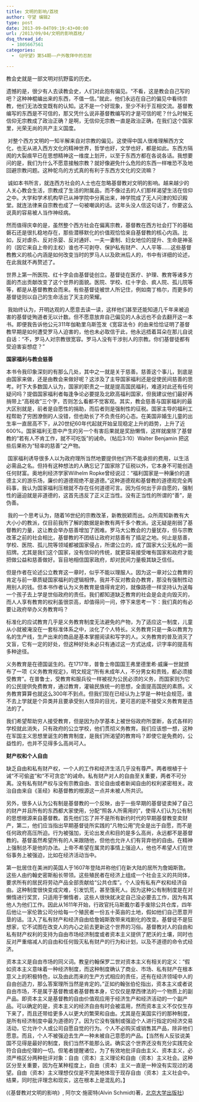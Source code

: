 ```yaml
---
title: 文明的影响/荔枝
author: 守望 编辑2
type: post
date: 2013-09-04T09:19:43+00:00
url: /2013/09/04/文明的影响荔枝/
dsq_thread_id:
  - 1805667561
categories:
  - 《@守望》第54期——户外敬拜中的忍耐

---
```

<!--more-->教会史就是一部文明对抗野蛮的历史。

<p align="left">
  遗憾的是，很少有人去读教会史，人们对此抱有偏见。“不看，这是教会自己写的吧？这种神棍编出来的东西，不值一信。”就此，他们永远在自己的偏见中看待宗教，他们无法改变既有的认知。这不是一个好现象，至少不利于互相交流。基督教编写的东西是不可信的，那又凭什么说非基督教编写的才是可信的呢？什么时候无信仰无宗教成了政治正确？是啊，无信仰无宗教一直是政治正确，在我们这个国家里，光荣无尚的共产主义国度。
</p>

<p align="left">
   对整个西方文明的一知半解来自对宗教的偏见。这使得中国人很难理解西方文化，也无从进入西方文化的精神世界，哲学也好，文学也好，都是如此。东西方隔阂的大裂痕早已在思想精神这一维度上划开，以至于东西方都在各说各话。我想要问的是，我们为什么不愿意接触宗教？就好像避免什么危险的东西一样唯恐不及地回避宗教问题。这种鸵鸟的方式真的有利于东西方文化的交流嘛？
</p>

<p align="left">
   诚如本书所言，就连西方社会的人士也在忽略基督教对文明的影响。越来越少的人关心教会生活，宗教成了生活的附属品，而不像过去的人们那样渴望生活在信仰之中。大学和学术机构早已从神学院中分离出来，神学院成了无人问津的知识殿堂。就连法律来自宗教也成了一句被嘲讽的话。这年头没人信这句话了，你要这么说真的容易被人当作神经病。
</p>

<p align="left">
  然而值得庆幸的是，虽然整个西方社会在偏离宗教，基督教在西方社会打下的基础磐石还是很扎稳地存在，那些潜移默化的价值观恰恰来自基督教的核心内涵。比如，反对虐杀、反对杀婴、反对通奸、一夫一妻制、妇女地位的提升、生命是神圣的（因它来自上帝的主权）谁也不可剥夺、保护私有财产、人人平等……这些基督教教义的核心内涵是如何改变当时的罗马人以及欧洲后人的，书中有详细的论述，在此我就不再赘述了。
</p>

<p align="left">
  世界上第一所医院、红十字会由基督徒创立。基督徒在医疗、护理、教育等诸多方面的杰出贡献改变了这个世界的面貌。医院、学校、红十字会、疯人院、孤儿院等等，都是从基督教教会而来。有些基督徒被世人所记住，例如南丁格尔，而更多的基督徒则以自己的生命活出了天主的荣耀。
</p>

<p align="left">
   我始终认为，开明达观的人愿意去读一读，这样他们甚至还能知道几千年来被迫害的基督徒殉道者无以计数。但不愿意放弃自己偏见的人永远也不会去翻开这一本书。即便我告诉他公元311年伽勒里乌斯签发《宽容法令》的由来恰恰证明了基督教早期是如何遭受罗马人迫害的，他也未必取信于此，他永远捂着耳朵在那儿自说自话：“不，罗马人对宗教很宽容。罗马人没有干涉别人的宗教。你们基督徒都有受迫害妄想症？”
</p>

<p align="left">
  <strong>国家福利与教会慈善</strong>
</p>

<p align="left">
  本书令我印象深刻的有那么几处，其中之一就是关于慈善。慈善这个事儿，到底是由国家来做，还是由教会来做好呢？这涉及了主导国家福利还是促使民间慈善的思考。时下大多数国人认为，国家的职责之一就是提高国民福利，难道对此还有任何疑问吗？提倡国家福利者每逢争论必要提及北欧高福利国家，但我建议他们最好再捎带上“高税收”三个字，否则怎么看都不觉客观。其实，教会慈善与国家福利的最大区别就是，前者是自愿性的捐助，而后者则是强制性的征税。国家主导的福利工程帮助了穷困潦倒的人没错，但也助长了不负责任的心态。在美国非婚生儿童的出生率一直居高不下，从20世纪60年代起就开始呈现稳定上升的趋势，上升了近600%。国家福利无意中产生的另一个有害后果就是奖励懒惰，这样就废除了基督教的“若有人不肯工作，就不可吃饭”的诫命。（帖后3:10）Walter Benjamin 把这些后果称为“轻率的慈善”之产物。
</p>

<p align="left">
   国家福利诱导很多人以为政府理所当然地要提供他们所不能承担的费用，以生活必需品之名。但持有这种想法的人确忘记了国家除了征税以外，它本身不可能创造任何财富。奥地利经济学家Wilhelm Ropke曾经说过：“福利国家是一种廉价的道德主义的游乐场，廉价的道德观绝不是道德。”这种道德观和基督教的道德观完全两码事，我认为国家福利压根就不存在任何道德可言。因为任何出于非自愿的，强制性的逼迫就是非道德的，这首先违反了正义正当性。没有正当性的所谓的“善”，是伪善。
</p>

<p align="left">
   我的一个思考认为，随着16世纪的宗教改革，新教脱颖而出。众所周知新教有大大小小的教派，仅目前我所了解的数据是新教有两千多个教派。这无疑是削弱了基督教的力量，这让教会举办慈善增加了困难。罗马大公教会的力量犹存，但与宗教改革之前的社会相比，基督教的不团结让政府对慈善有了插足之地。何止是慈善，学校、医院、孤儿院等领域都被国家侵占，所谓公立的，成了国家大公无私的一面招牌。尤其是我们这个国家，没有信仰的传统，就更容易接受唯有国家和政府才能把做公益和慈善做好。盲目地相信国家政府，却对民间力量极其缺乏信任。
</p>

但是作者在论述公立教育这一章时，似乎不能以理服人。因为这一章对公立教育的肯定与前一章质疑国家福利的逻辑相悖。我并不反对教会办教育，那没有强制性动用别人的钱。但本书作者认为义务教育是值得肯定的，就像路德一样坚持认为送每一个孩子去上学是世俗政府的责任。我们都知道缺乏教育的社会是会走向毁灭的，而人人享有教育的权利虽很崇高，却值得问一问，停下来思考一下：我们真的有必要让政府举办义务教育吗？

标准化的应试教育几乎是义务教育制度无法避免的产物，为了适应这一制度，儿童从小就被淹没在一套标准体系之中，淡化了个人特长。义务教育只是一条以教育为名的生产线，生产出来的商品是基本掌握阅读和写字的人。义务教育的普及消灭了文盲，它有一定的好处，但这种好处未必只有通过这一方式达成，识字率的提高有多种途径。

义务教育是在德国诞生的。在1717年，普鲁士帝国国王弗里德里希·威廉一世就颁布了一项《义务教育规定》，明文规定“所有未成年人，不分男女和贵贱，都必须接受教育”。在普鲁士，受教育和服兵役一样被视为公民必须的义务，而国家则为它的公民提供免费教育，通过教育，灌输民族统一的思想，全面提高国民的素质。义务教育算算也就这么300年不到点。但我们现在已经认为上学是一种社会规范，谁不去上学就是个异类并且要承受别人怪异的目光，更可恶的是不接受义务教育是违法的了。

我们希望帮助穷人接受教育，但是因为办学基本上被世俗政府所垄断，各式各样的学校就此消失，只有政府的公立学校，他们贯彻义务教育。我们应该想一想，这种在军国主义思想里诞生的教育制度，是我们所渴望的教育吗？即使它是免费的，公益性的，也并不见得多么高尚可人。

**财产权和个人自由**

缺乏自由和私有财产权，一个人的工作和经济生活几乎没有尊严。两者根植于十诫“不可偷盗”和“不可贪恋”的诫命。私有财产对人的自由至关重要，两者不可分离。没有私有财产权与没有宗教自由、言论自由或者新闻自由的权利紧密相关。政治自由来自《圣经》和基督教的根源这一点并未被人所共识。

另外，很多人认为公有制是基督教的一个反映，由于一些早期的基督徒卖掉了自己的财产并且所有的东西都大家使用，分配“照各人所需用的”，使得人们认为公有制的思想根源来自基督教。首先他们忘了并不是所有新约时代的早期基督教变卖财产，第二，他们应当指出早期基督徒所实践的“凡物公用”完全是出于自愿，而不是任何政府高压所迫。行为被强加，无论出发点和目的是多么高尚，永远都不是基督教的。基督虽然希望所有的人来跟随他，但他也允许人们有背弃他的自由。在精神上强制总不是他的办法。上帝不希望在属灵的事情上强迫人，他也不希望人们在世俗事务上被强迫，比如在经济活动当中。

第一批居住在美洲的英国人于1607年登陆并称他们在新大陆的居所为詹姆斯敦。这些人由约翰史密斯船长带领。这些殖民者在经济上组成一个社会主义的共同体，要求所有的居民将劳动产品全部贡献给“公共仓库”。个人没有私有产权和经济自由。这种制度很快变成灾难，引发饥荒，甚至饿死人。因为这种公有制制度是在对懒惰进行奖赏，只适用于懒惰者，这些人很快就决定自己没必要去工作，因为有其他人为他们工作。因此从1611年开始，行政官托马斯戴尔着手废除公共仓库，四年后他让一家伦敦公司分给每一个殖民者一份五十英亩的土地，假如他们自己愿意开垦的话。注入了私有财产和经济自由给詹姆斯敦带来戏剧化的改变。基督徒不是狂想家，它不试图在改变人的内心之前去更新这个世界的习俗。基督教对人的自由和私有财产权利的支持为自由市场经济制度或者资本主义提供了肥沃的土壤，同时也反对严重缩减人的自由和任何毁灭私有财产的行为和计划，以及不道德的命令式经济。

资本主义是自由市场的同义词。教皇约翰保罗二世对资本主义有相关的定义：“假如资本主义意味着一种经济制度，而这种制度确认了商业、市场、私有财产在根本意义上的积极特色，以及由此而来的生产方式相应的责任，还有在经济领域中人的自由创造力，那么答案理所当然是肯定的。”正如约翰张伯伦指出，资本主义或者说自由市场，不是属于基督教或者基督教本身，它仅仅是摩西律法的一个物质上的副产品。即资本主义是基督教的自由价值观应用于经济生产和经济活动的一个副产品。可以确定的是，资本主义的经济自由有时会被滥用，然而资本主义不仅仅生存下来了，而且还带给更多人以更大的繁荣和自由。尤其是在美国实行的那种制度，是所有经济制度中最为道德的了。因为它没有强制或强迫个人进行指定的经济交易活动，它允许个人或公司自愿自觉的行为。个人不必购买或销售其产品，除非他们愿意。而且，个人不被强迫去生产一种未被自己意愿的产品。【当然有人反驳说美国不见得是最好的制度，我们当然不能那么说。确实这个世界还没有充分实践完全符合自由伦理的一切。但笔者提醒诸位，为了有效地批评自由主义、资本主义，必须严格区分两种批评对象：自由（资本）主义理论和自由（资本）主义社会。这种区分至关重要，因为在某种程度上，自由（资本）主义一直是一种没有实现过的渴望。自由（资本）主义理想仅仅是不完美地体现于现存自由（资本）主义社会中。结果，同时批评理念和现实，这在根本上是混乱的。】

(《基督教对文明的影响》, 阿尔文·施密特(Alvin Schmidt)著，<a href="http://search.dangdang.com/book/search_pub.php?category=01&key3=%B1%B1%BE%A9%B4%F3%D1%A7%B3%F6%B0%E6%C9%E7&order=sort_xtime_desc" target="_blank">北京大学出版社</a>)

&nbsp;